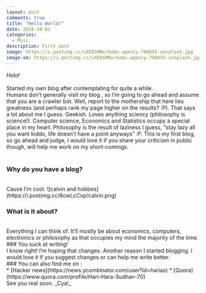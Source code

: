 ```yaml
---
layout: post
comments: true
title: "Hello World!"
date: 2018-10-01
categories:
  - Misc
description: First post
image: https://i.postimg.cc/sXD81MNx/kobu-agency-798655-unsplash.jpg
image-sm: https://i.postimg.cc/sXD81MNx/kobu-agency-798655-unsplash.jpg
---
```

_Hola!_  
<br>
Started my own blog after contemplating for quite a while.  
Humans don’t generally visit my blog , so I’m going to go ahead and assume that you are a crawler bot. Well, report to the mothership that here lies greatness (and perhaps rank my page higher on the results? :P). That says a lot about me I guess. Geekish. Loves anything sciency (philosophy is science!). Computer science, Economics and Statistics occupy a special place in my heart. Philosophy is the result of laziness I guess, “stay lazy all you want kiddo, life doesn’t have a point anyways” :P. This is my first blog, so go ahead and judge, I would love it if you share your criticism in public though, will help me work on my short-comings.  
<br>

### Why do you have a blog?  
<br>
Cause I’m cool. 
![calvin and hobbes](https://i.postimg.cc/8cwLcCxp/calvin.png)

### What is it about?
<br>
Everything I can think of. It’ll mostly be about economics, computers, electronics or philosophy as that occupies my mind the majority of the time.
<br>
### You suck at writing!
<br>
I know right! I’m hoping that changes. Another reason I started blogging. I would love it if you suggest changes or can help me write better.
<br>
### You can also find me on :  
<br>
* [Hacker news](https://news.ycombinator.com/user?id=harias)
* [Quora](https://www.quora.com/profile/Hari-Hara-Sudhan-70)  
<br>
See you real soon.  
_Cya!_
